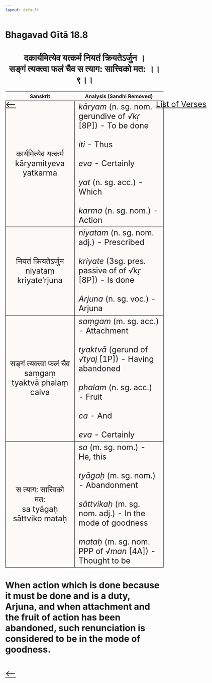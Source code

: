 ```yaml
---
layout: default
---
```

<!---
Text can be **bold**, _italic_, or ~~strikethrough~~.

[Link to another page](./another-page.html)

There should be whitespace between paragraphs.

There should be whitespace between paragraphs. We recommend including a README, or a file with information about your project.
--->

# Bhagavad Gītā 18.8

<style>
table {
  border-collapse: collapse;
  border-style: hidden;
}
th {
  background: #FBFAF7;
}
td {
  font-size: 25px;
  background: #FBFAF7;
  border: 1px solid black;
}
div.move {
  font-size: 25px;
}
</style>

<h1 style="text-align:center">
दकार्यमित्येव यत्कर्म नियतं क्रियतेऽर्जुन । <br>
सङ्गं त्यक्त्वा फलं चैव स त्याग: सात्त्विको मत: ।।९।।
</h1>
<div class="move" style="position:relative;min-width:960px">
 <p style="position: absolute;left:480px;top:0"><a href="./ch18.html">List of Verses</a></p>
</div>
<div class="move" style="position:relative;min-width:960px">
 <p style="position: absolute;left:0;top:0"><a href="./v18-8.html">⟵</a></p>
</div>
<div class="move" style="position:relative;min-width:960px">
 <p style="position: absolute;right:0;top:0"><a href="./v18-10.html">⟶</a></p>
</div>

| Sanskrit | Analysis (Sandhi Removed) |
|:-:|-|
|  कार्यमित्येव यत्कर्म<br>kāryamityeva yatkarma | <em>kāryam</em> (n. sg. nom. gerundive of <em>√kṛ</em> [8P]) - To be done<br><br><em>iti</em> - Thus<br><br><em>eva</em> - Certainly<br><br><em>yat</em> (n. sg. acc.) - Which<br><br><em>karma</em> (n. sg. nom.) - Action |
|  नियतं क्रियतेऽर्जुन<br>niyataṃ kriyate‘rjuna | <em>niyatam</em> (n. sg. nom. adj.) - Prescribed<br><br><em>kriyate</em> (3sg. pres. passive of of <em>√kṛ</em> [8P]) - Is done <br><br><em>Arjuna</em> (n. sg. voc.) - Arjuna |
|   सङ्गं त्यक्त्वा फलं चैव<br>saṃgaṃ tyaktvā phalaṃ caiva  | <em>saṃgam</em> (m. sg. acc.) - Attachment<br><br><em>tyaktvā</em> (gerund of <em>√tyaj</em> [1P]) - Having abandoned<br><br><em>phalam</em> (n. sg. acc.) - Fruit<br><br><em>ca</em> - And<br><br><em>eva</em> - Certainly |
| स त्याग: सात्त्विको मत:<br>sa tyāgaḥ sāttviko mataḥ | <em>sa</em> (m. sg. nom.) - He, this<br><br><em>tyāgaḥ</em> (m. sg. nom.) - Abandonment<br><br><em>sāttvikaḥ</em> (m. sg. nom. adj.) - In the mode of goodness<br><br><em>mataḥ</em> (m. sg. nom. PPP of √<em>man</em> [4A]) - Thought to be |

<h1>
When action which is done because it must be done and is a duty, Arjuna, and
when attachment and the fruit of action has been abandoned, such renunciation
is considered to be in the mode of goodness.
</h1>
<div class="move" style="position:relative;min-width:960px">
 <p style="position: absolute;left:0;top:0"><a href="./v18-7.html">⟵</a></p>
</div>
<div class="move" style="position:relative;min-width:960px">
 <p style="position: absolute;right:0;top:0"><a href="./v18-9.html">⟶</a></p>
</div>
